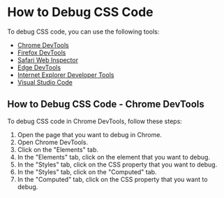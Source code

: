 # How to Debug CSS Code

To debug CSS code, you can use the following tools:

* [Chrome DevTools](https://developers.google.com/web/tools/chrome-devtools/)
* [Firefox DevTools](https://developer.mozilla.org/en-US/docs/Tools)
* [Safari Web Inspector](https://developer.apple.com/safari/tools/)
* [Edge DevTools](https://docs.microsoft.com/en-us/microsoft-edge/devtools-guide)
* [Internet Explorer Developer Tools](https://docs.microsoft.com/en-us/previous-versions/windows/internet-explorer/ie-developer/dev-guides/hh673531(v=vs.85))
* [Visual Studio Code](https://code.visualstudio.com/)

## How to Debug CSS Code - Chrome DevTools

To debug CSS code in Chrome DevTools, follow these steps:

1. Open the page that you want to debug in Chrome.
2. Open Chrome DevTools.
3. Click on the "Elements" tab.
4. In the "Elements" tab, click on the element that you want to debug.
5. In the "Styles" tab, click on the CSS property that you want to debug.
6. In the "Styles" tab, click on the "Computed" tab.
7. In the "Computed" tab, click on the CSS property that you want to debug.
